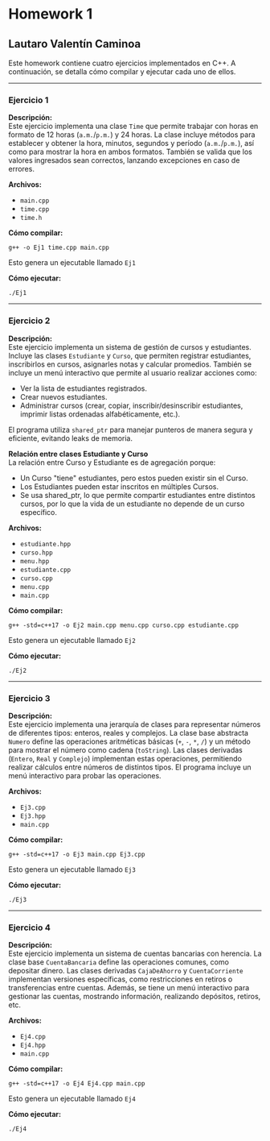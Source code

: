 # Homework 1  
## Lautaro Valentín Caminoa  

Este homework contiene cuatro ejercicios implementados en C++. A continuación, se detalla cómo compilar y ejecutar cada uno de ellos.

---

### Ejercicio 1  
**Descripción:**  
Este ejercicio implementa una clase `Time` que permite trabajar con horas en formato de 12 horas (`a.m.`/`p.m.`) y 24 horas. La clase incluye métodos para establecer y obtener la hora, minutos, segundos y período (`a.m.`/`p.m.`), así como para mostrar la hora en ambos formatos. También se valida que los valores ingresados sean correctos, lanzando excepciones en caso de errores.

**Archivos:**  
- `main.cpp`  
- `time.cpp`  
- `time.h`  

**Cómo compilar:**  
```
g++ -o Ej1 time.cpp main.cpp
```
Esto genera un ejecutable llamado `Ej1`

**Cómo ejecutar:**
```
./Ej1
```

---

### Ejercicio 2
**Descripción:**  
Este ejercicio implementa un sistema de gestión de cursos y estudiantes. Incluye las clases `Estudiante` y `Curso`, que permiten registrar estudiantes, inscribirlos en cursos, asignarles notas y calcular promedios. También se incluye un menú interactivo que permite al usuario realizar acciones como:
- Ver la lista de estudiantes registrados.
- Crear nuevos estudiantes.
- Administrar cursos (crear, copiar, inscribir/desinscribir estudiantes, imprimir listas ordenadas alfabéticamente, etc.).

El programa utiliza `shared_ptr` para manejar punteros de manera segura y eficiente, evitando leaks de memoria.

**Relación entre clases Estudiante y Curso**  
La relación entre Curso y Estudiante es de agregación porque:
- Un Curso "tiene" estudiantes, pero estos pueden existir sin el Curso.
- Los Estudiantes pueden estar inscritos en múltiples Cursos.
- Se usa shared_ptr, lo que permite compartir estudiantes entre distintos cursos, por lo que
la vida de un estudiante no depende de un curso específico.


**Archivos:**  
- `estudiante.hpp`
- `curso.hpp`
- `menu.hpp`
- `estudiante.cpp`
- `curso.cpp`
- `menu.cpp`
- `main.cpp`

**Cómo compilar:**  
```
g++ -std=c++17 -o Ej2 main.cpp menu.cpp curso.cpp estudiante.cpp
```
Esto genera un ejecutable llamado `Ej2`

**Cómo ejecutar:**
```
./Ej2
```

---

### Ejercicio 3
**Descripción:**  
Este ejercicio implementa una jerarquía de clases para representar números de diferentes tipos: enteros, reales y complejos. La clase base abstracta `Numero` define las operaciones aritméticas básicas (`+`, `-`, `*`, `/`) y un método para mostrar el número como cadena (`toString`). Las clases derivadas (`Entero`, `Real` y `Complejo`) implementan estas operaciones, permitiendo realizar cálculos entre números de distintos tipos. El programa incluye un menú interactivo para probar las operaciones.

**Archivos:**  
- `Ej3.cpp`
- `Ej3.hpp`
- `main.cpp`

**Cómo compilar:**  
```
g++ -std=c++17 -o Ej3 main.cpp Ej3.cpp
```
Esto genera un ejecutable llamado `Ej3`

**Cómo ejecutar:**
```
./Ej3
```

---

### Ejercicio 4
**Descripción:**    
Este ejercicio implementa un sistema de cuentas bancarias con herencia. La clase base `CuentaBancaria` define las operaciones comunes, como depositar dinero. Las clases derivadas `CajaDeAhorro` y `CuentaCorriente` implementan versiones específicas, como restricciones en retiros o transferencias entre cuentas. Además, se tiene un menú interactivo para gestionar las cuentas, mostrando información, realizando depósitos, retiros, etc.

**Archivos:**  
- `Ej4.cpp`
- `Ej4.hpp`
- `main.cpp`

**Cómo compilar:**  
```
g++ -std=c++17 -o Ej4 Ej4.cpp main.cpp
```
Esto genera un ejecutable llamado `Ej4`

**Cómo ejecutar:**
```
./Ej4
```